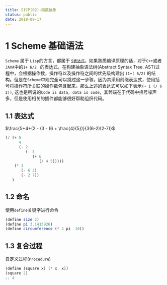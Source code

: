```yaml
---
title: SICP(02)-函数抽象
status: public
date: 2018-09-17
---
```


# 1 Scheme 基础语法
`Scheme` 属于 `Lisp`的方言，都属于 [`S表达式`](https://zh.wikipedia.org/zh-hans/S-表达式)。如果熟悉编译原理的话，对于`C++`或者`JAVA`中的`1+ 6/2 ` 的表达式，在构建抽象语法树(Abstract Syntax Tree. AST)过程中，会根据操作数，操作符以及操作符之间的优先级构建出 ` (1+( 6/2) ` 的结构。但是在`Scheme`中则完全可以跳过这一步骤，因为其采用前缀表达式，使用括号将操作符所关联的操作数包含起来。那么上述的表达式可以如下表示`(+ 1 (/ 6 2))`, 这也是所说的`Code is data, data is code`，其弊端在于代码中括号噪声多，但是使用相关的插件都能够很好帮助组织代码。
## 1.1 表达式
$\frac{5+4+(2 - (3 - (6 + \frac{4}{5})}{3(6-2)(2-7)}$
```scheme
(/ (+ 5 
      4 
      (- 2 
         (- 3 
            (+ 6 
               (/ 4 5)))))
    (* 3 
       (- 6 2)
       (- 2 7))
   )
```
## 1.2 命名
使用`define`关键字进行命令
```scheme
(define size 2)
(define pi 3.1415926)
(define circumference (* 2 pi  10))
```
## 1.3 复合过程
自定义过程(`Procedure`)
```scheme
(define (square x) (* x  x))
(square 2)
;; 4
```
